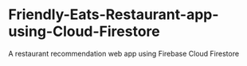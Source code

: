 # Friendly-Eats-Restaurant-app-using-Cloud-Firestore
A restaurant recommendation web app using Firebase Cloud Firestore 
